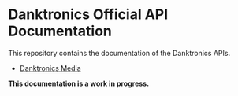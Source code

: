 # Danktronics Official API Documentation

This repository contains the documentation of the Danktronics APIs.

* [Danktronics Media](docs/media)

**This documentation is a work in progress.**

